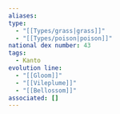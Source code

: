 ```yaml
---
aliases: 
type:
  - "[[Types/grass|grass]]"
  - "[[Types/poison|poison]]"
national dex number: 43
tags:
  - Kanto
evolution line:
  - "[[Gloom]]"
  - "[[Vileplume]]"
  - "[[Bellossom]]"
associated: []
---
```

